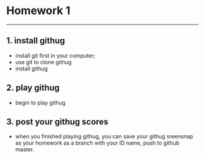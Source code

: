 # Homework 1
---

## 1. install githug
- install git first in your computer;
- use git to clone githug
- install githug

## 2. play githug
- begin to play githug

## 3. post your githug scores
- when you finished playing githug, you can save your githug sreensnap as your homework as a branch with your ID name, push to github master.


